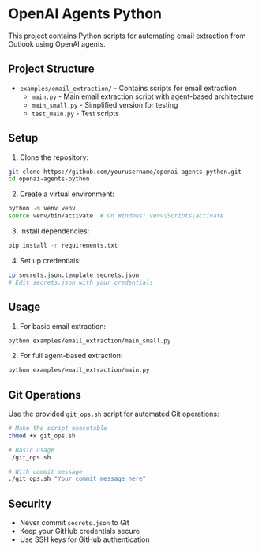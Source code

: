# OpenAI Agents Python

This project contains Python scripts for automating email extraction from Outlook using OpenAI agents.

## Project Structure

- `examples/email_extraction/` - Contains scripts for email extraction
  - `main.py` - Main email extraction script with agent-based architecture
  - `main_small.py` - Simplified version for testing
  - `test_main.py` - Test scripts

## Setup

1. Clone the repository:
```bash
git clone https://github.com/yourusername/openai-agents-python.git
cd openai-agents-python
```

2. Create a virtual environment:
```bash
python -m venv venv
source venv/bin/activate  # On Windows: venv\Scripts\activate
```

3. Install dependencies:
```bash
pip install -r requirements.txt
```

4. Set up credentials:
```bash
cp secrets.json.template secrets.json
# Edit secrets.json with your credentials
```

## Usage

1. For basic email extraction:
```bash
python examples/email_extraction/main_small.py
```

2. For full agent-based extraction:
```bash
python examples/email_extraction/main.py
```

## Git Operations

Use the provided `git_ops.sh` script for automated Git operations:

```bash
# Make the script executable
chmod +x git_ops.sh

# Basic usage
./git_ops.sh

# With commit message
./git_ops.sh "Your commit message here"
```

## Security

- Never commit `secrets.json` to Git
- Keep your GitHub credentials secure
- Use SSH keys for GitHub authentication
